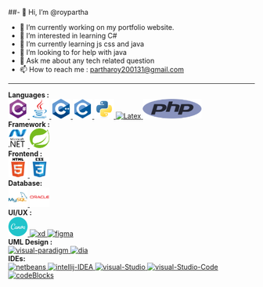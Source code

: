 ##- 👋 Hi, I’m @roypartha
- 🔭 I’m currently working on my portfolio website.
- 👀 I’m interested in learning C#
- 🌱 I’m currently learning js css and java
- 💞️ I’m looking to for help with java
- 💬 Ask me about any tech related question
- 📫 How to reach me : partharoy200131@gmail.com

<hr/>
<div>
    <b>Languages :</b> <br/>
    <!-- C# -->
    <a href="https://www.w3schools.com/cs/" target="_blank"> <img src="https://raw.githubusercontent.com/devicons/devicon/master/icons/csharp/csharp-original.svg" alt="csharp" width="40" height="40"/> </a>
    <!-- JAVA -->
    <a href="https://www.java.com" target="_blank"> <img src="https://raw.githubusercontent.com/devicons/devicon/master/icons/java/java-original.svg" alt="java" width="40" height="40"/> </a>
    <!-- C++ -->
    <a href="https://www.w3schools.com/cpp/" target="_blank"> <img src="https://raw.githubusercontent.com/devicons/devicon/master/icons/cplusplus/cplusplus-original.svg" alt="cplusplus" width="40" height="40"/> </a>
    <!-- C -->
    <a href="https://www.cprogramming.com/" target="_blank"> <img src="https://raw.githubusercontent.com/devicons/devicon/master/icons/c/c-original.svg" alt="c" width="40" height="40"/> </a>
    <!-- Python -->
    <a href="https://www.python.org" target="_blank"> <img src="https://raw.githubusercontent.com/devicons/devicon/master/icons/python/python-original.svg" alt="python" width="40" height="40"/> 
  <!-- LaTex -->
    <a href="https://www.latex-project.org/" target="_blank"> <img src="https://www.latex-project.org/img/latex-project-logo.svg" alt="Latex" width="120" height="40"/> </a>
<!-- PHP -->
    <a href="https://raw.githubusercontent.com/devicons/devicon/master/icons/php/php-original.svg" target="_blank"> <img src="/Resources/php.svg" alt="PHP" width="120" height="40"/> </a>
    
    
</div>
<div>
    <b>Framework :</b> <br/>
    <!-- .NET -->
    <a href="https://dotnet.microsoft.com/" target="_blank"> <img src="https://raw.githubusercontent.com/devicons/devicon/master/icons/dot-net/dot-net-original-wordmark.svg" alt="dotnet" width="40" height="40"/> </a>
   <!-- JavaSpring -->
   <a href="https://spring.io/" target="_blank"> <img src="/Resources/spring-3.svg" alt="Spring" width="40" height="40"/> </a>
</div>
<div>
    <b>Frontend :</b> <br/>
    <!-- HTML5 -->
    <a href="https://www.w3.org/html/" target="_blank" rel="noreferrer"> <img src="https://raw.githubusercontent.com/devicons/devicon/master/icons/html5/html5-original-wordmark.svg" alt="html5" width="40" height="40"/> </a>
    <!-- CSS -->
    <a href="https://www.w3schools.com/css/" target="_blank" rel="noreferrer"> <img src="https://raw.githubusercontent.com/devicons/devicon/master/icons/css3/css3-original-wordmark.svg" alt="css3" width="40" height="40"/> </a>
</div>
<div>
    <b>Database:</b> <br/>
    <!-- MySQL -->
     <a href="https://www.mysql.com/" target="_blank" rel="noreferrer"> <img src="https://raw.githubusercontent.com/devicons/devicon/master/icons/mysql/mysql-original-wordmark.svg" alt="mysql" width="40" height="40"/> </a>
    <!-- Oracle -->
    <a href="https://www.oracle.com/" target="_blank" rel="noreferrer"> <img src="https://raw.githubusercontent.com/devicons/devicon/master/icons/oracle/oracle-original.svg" alt="oracle" width="40" height="40"/> </a>
    <!-- Firebase -->
</div>
<div>
    <b>UI/UX :</b> <br/>
    <!-- Canva -->
    <a href="https://www.canva.com/" target="_blank" rel="noreferrer"> <img src="/Resources/canva.svg" alt="canva" width="40" height="40"/> </a>
    <!-- AdobeXD -->
    <a href="https://www.adobe.com/products/xd.html" target="_blank"> <img src="https://cdn.worldvectorlogo.com/logos/adobe-xd.svg" alt="xd" width="40" height="40"/> </a>
    <!-- Pencil -->
    <!-- Figma -->
    <a href="https://www.figma.com/" target="_blank" rel="noreferrer"> <img src="https://www.vectorlogo.zone/logos/figma/figma-icon.svg" alt="figma" width="40" height="40"/> </a>
</div>
<div>
    <b>UML Design :</b> <br/>
    <!-- Visual-Paradigm -->
    <a href="https://www.visual-paradigm.com/" target="_blank" rel="noreferrer"> <img src="https://cdn-images.visual-paradigm.com/home/15.0/vp_logo_header.png" alt="visual-paradigm" width="130"/>
    </a>
    <!-- Dia  -->
    <a href="http://dia-installer.de/" target="_blank" rel="noreferrer"> <img src="http://static.dia-installer.de/images/dia.png" alt="dia" width="40" height="40"/> </a>

</div>
<div>
    <b>IDEs:</b> <br/>
    <!-- NetBeans -->
    <a href="https://netbeans.apache.org/" target="_blank" rel="noreferrer"> <img src="https://netbeans.apache.org/images/apache-netbeans.svg" alt="netbeans" width="40" height="40"/> </a>
    <!-- Intellij-IDEA -->
    <a href="https://www.jetbrains.com/idea/" target="_blank" rel="noreferrer"> <img src="https://upload.wikimedia.org/wikipedia/commons/thumb/9/9c/IntelliJ_IDEA_Icon.svg/512px-IntelliJ_IDEA_Icon.svg.png?20200803071016" alt="intellij-IDEA" width="40" height="40"/> </a>
    <!-- Visual-Studio -->
    <a href="https://visualstudio.microsoft.com/vs/" target="_blank" rel="noreferrer"> <img src="https://seeklogo.com/images/V/visual-studio-logo-14F95CF819-seeklogo.com.png" alt="visual-Studio" width="40" height="40"/> </a>
    <!-- Visual-Studio-Code -->
    <a href="https://code.visualstudio.com/" target="_blank" rel="noreferrer"> <img src="https://upload.wikimedia.org/wikipedia/commons/thumb/9/9a/Visual_Studio_Code_1.35_icon.svg/512px-Visual_Studio_Code_1.35_icon.svg.png?20210804221519" alt="visual-Studio-Code" width="40" height="40"/> </a>
    <!-- CodeBlocks -->
    <a href="http://www.codeblocks.org/downloads/binaries/" target="_blank" rel="noreferrer"> <img src="https://dl.flathub.org/repo/appstream/x86_64/icons/128x128/org.codeblocks.codeblocks.png" alt="codeBlocks" width="40" height="40"/> </a>
</div>
<!---
roypartha/roypartha is a ✨ special ✨ repository because its `README.md` (this file) appears on your GitHub profile.
You can click the Preview link to take a look at your changes.
--->
